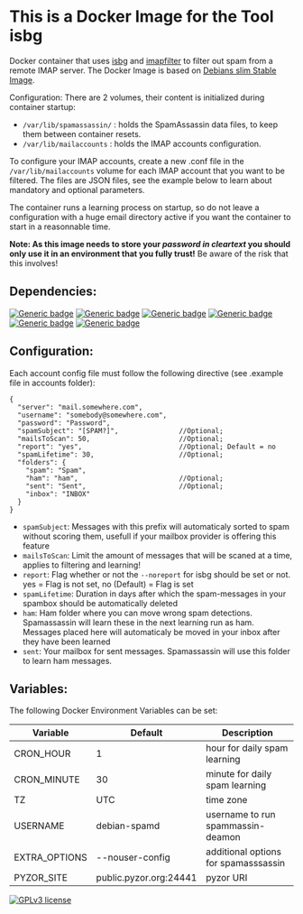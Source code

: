 # This is a Docker Image for the Tool isbg

Docker container that uses [isbg](https://gitlab.com/isbg/isbg) and [imapfilter](https://github.com/lefcha/imapfilter) to filter out spam from a remote IMAP server.
The Docker Image is based on [Debians slim Stable Image](https://hub.docker.com/_/debian).

Configuration: There are 2 volumes, their content is initialized during container startup:

- `/var/lib/spamassassin/` : holds the SpamAssassin data files, to keep them between container resets.
- `/var/lib/mailaccounts` : holds the IMAP accounts configuration.

To configure your IMAP accounts, create a new .conf file in the `/var/lib/mailaccounts` volume for each IMAP account that you want to be filtered. The files are JSON files, see the example below to learn about mandatory and optional parameters.

The container runs a learning process on startup, so do not leave a configuration with a huge email directory active if you want the container to start in a reasonnable time.

**Note: As this image needs to store your _password in cleartext_ you should only use it in an environment that you fully trust!** Be aware of the risk that this involves!

## Dependencies:

[![Generic badge](https://img.shields.io/badge/debian-bullseye--slim-brightgreen.svg)](https://hub.docker.com/_/debian)
[![Generic badge](https://img.shields.io/badge/isbg-2.3.1-brightgreen.svg)](https://gitlab.com/isbg/isbg)
[![Generic badge](https://img.shields.io/badge/imapfilter-1:2.7.5--1-brightgreen.svg)](https://github.com/lefcha/imapfilter)
[![Generic badge](https://img.shields.io/badge/docopt-0.6.2-brightgreen.svg)](https://github.com/docopt/docopt)
[![Generic badge](https://img.shields.io/badge/spamassassin-3.4.6--1-brightgreen.svg)](https://spamassassin.apache.org/)
[![Generic badge](https://img.shields.io/badge/spamc-3.4.6--1-brightgreen.svg)](https://spamassassin.apache.org/)

## Configuration:

Each account config file must follow the following directive (see .example file in accounts folder):

```
{
  "server": "mail.somewhere.com",
  "username": "somebody@somewhere.com",
  "password": "Password",
  "spamSubject": "[SPAM?]",               //Optional;
  "mailsToScan": 50,                      //Optional; 
  "report": "yes",                        //Optional; Default = no
  "spamLifetime": 30,                     //Optional;
  "folders": {
    "spam": "Spam",
    "ham": "ham",                         //Optional;
    "sent": "Sent",                       //Optional;
    "inbox": "INBOX"
  }
}
```
- `spamSubject`: Messages with this prefix will automaticaly sorted to spam without scoring them, usefull if your mailbox provider is offering this feature
- `mailsToScan`: Limit the amount of messages that will be scaned at a time, applies to filtering and learning!
- `report`: Flag whether or not the `--noreport` for isbg should be set or not. yes = Flag is not set, no (Default) = Flag is set
- `spamLifetime`: Duration in days after which the spam-messages in your spambox should be automatically deleted
- `ham`: Ham folder where you can move wrong spam detections. Spamassassin will learn these in the next learning run as ham. Messages placed here will automaticaly be moved in your inbox after they have been learned
- `sent`: Your mailbox for sent messages. Spamassassin will use this folder to learn ham messages.

## Variables:

The following Docker Environment Variables can be set:


| Variable      | Default                | Description                          |
| --------------- | ------------------------ | -------------------------------------- |
| CRON_HOUR     | 1                      | hour for daily spam learning         |
| CRON_MINUTE   | 30                     | minute for daily spam learning       |
| TZ            | UTC                    | time zone                            |
| USERNAME      | debian-spamd           | username to run spammassin-deamon    |
| EXTRA_OPTIONS | --nouser-config        | additional options for spamasssassin |
| PYZOR_SITE    | public.pyzor.org:24441 | pyzor URI                            |

[![GPLv3 license](https://img.shields.io/badge/License-GPLv3-blue.svg)](http://perso.crans.org/besson/LICENSE.html)
